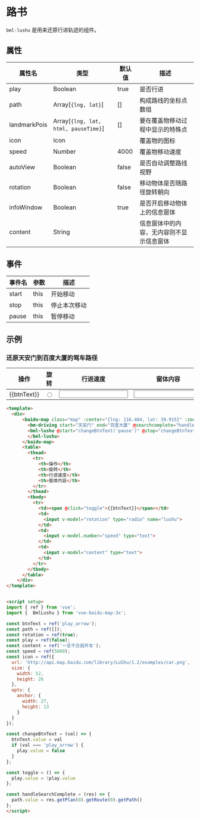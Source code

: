 # 路书

`bml-lushu` 是用来还原行进轨迹的组件。

## 属性

|属性名|类型|默认值|描述|
|------|-----|------|----|
|play|Boolean|true|是否行进|
|path|Array[`{lng, lat}`]|[]|构成路线的坐标点数组|
|landmarkPois|Array[`{lng, lat, html, pauseTime}`]|[]|要在覆盖物移动过程中显示的特殊点|
|icon|Icon||覆盖物的图标|
|speed|Number|4000|覆盖物移动速度|
|autoView|Boolean|false|是否自动调整路线视野|
|rotation|Boolean|false|移动物体是否随路径旋转朝向|
|infoWindow|Boolean|true|是否开启移动物体上的信息窗体|
|content|String||信息窗体中的内容，无内容则不显示信息窗体|

## 事件

|事件名|参数|描述|
|------|----|----|
|start|this|开始移动|
|stop|this|停止本次移动|
|pause|this|暂停移动|

## 示例

### 还原天安门到百度大厦的驾车路径

<div>
  <baidu-map class="map" :center="{lng: 116.404, lat: 39.915}" :zoom="11">
    <bm-driving start="天安门" end="百度大厦" @searchcomplete="handleSearchComplete" :panel="false" :autoViewport="true"></bm-driving>
    <component v-if="bmlLushu" :is="bmlLushu" @start="changeBtnText('pause')" @stop="changeBtnText('play_arrow')" @pause="changeBtnText('play_arrow')" :path="path" :rotation="rotation" :content="content" :infoWindow="true" :speed="speed" :icon="icon" :play="play">
    </component>
  </baidu-map>
  <table>
    <thead>
      <tr>
        <th>操作</th>
        <th>旋转</th>
        <th>行进速度</th>
        <th>窗体内容</th>
      </tr>
    </thead>
    <tbody>
      <tr>
        <td><span @click="toggle">{{btnText}}</span></td>
        <td>
          <input v-model="rotation" type="radio" name="lushu">
        </td>
        <td>
          <input v-model.number="speed" type="text">
        </td>
        <td>
          <input v-model="content" type="text">
        </td>
      </tr>
    </tbody>
  </table>
</div>


<script setup>
import { ref, onMounted } from 'vue';

const btnText = ref('play_arrow');
const path = ref([]);
const rotation = ref(true);
const play = ref(false);
const content = ref('一言不合就开车');
const speed = ref(5000);
const icon = ref({
  url: 'http://api.map.baidu.com/library/LuShu/1.2/examples/car.png',
  size: {
    width: 52,
    height: 26
  },
  opts: {
    anchor: {
      width: 27,
      height: 13
    }
  }
});
const bmlLushu = ref(null);

onMounted(()=>{
  import('/components/extra/Lushu.vue').then(module=>{
    bmlLushu.value = module.default;
  });
});

const changeBtnText = (val) => {
  btnText.value = val
  if (val === 'play_arrow') {
    play.value = false
  }
};

const toggle = () => {
  play.value = !play.value
};

const handleSearchComplete = (res) => {
  path.value = res.getPlan(0).getRoute(0).getPath()
};
</script>

```html
<template>
  <div>
      <baidu-map class="map" :center="{lng: 116.404, lat: 39.915}" :zoom="11">
        <bm-driving start="天安门" end="百度大厦" @searchcomplete="handleSearchComplete" :panel="false" :autoViewport="true"></bm-driving>
        <bml-lushu @start="changeBtnText('pause')" @stop="changeBtnText('play_arrow')" @pause="changeBtnText('play_arrow')" :path="path" :rotation="rotation" :content="content" :infoWindow="true" :speed="speed" :icon="icon" :play="play">
        </bml-lushu>
      </baidu-map>
      <table>
        <thead>
          <tr>
            <th>操作</th>
            <th>旋转</th>
            <th>行进速度</th>
            <th>窗体内容</th>
          </tr>
        </thead>
        <tbody>
          <tr>
            <td><span @click="toggle">{{btnText}}</span></td>
            <td>
              <input v-model="rotation" type="radio" name="lushu">
            </td>
            <td>
              <input v-model.number="speed" type="text">
            </td>
            <td>
              <input v-model="content" type="text">
            </td>
          </tr>
        </tbody>
      </table>
    </div>
</template>


<script setup>
import { ref } from 'vue';
import {  BmlLushu } from 'vue-baidu-map-3x';

const btnText = ref('play_arrow');
const path = ref([]);
const rotation = ref(true);
const play = ref(false);
const content = ref('一言不合就开车');
const speed = ref(5000);
const icon = ref({
  url: 'http://api.map.baidu.com/library/LuShu/1.2/examples/car.png',
  size: {
    width: 52,
    height: 26
  },
  opts: {
    anchor: {
      width: 27,
      height: 13
    }
  }
});

const changeBtnText = (val) => {
  btnText.value = val
  if (val === 'play_arrow') {
    play.value = false
  }
};

const toggle = () => {
  play.value = !play.value
};

const handleSearchComplete = (res) => {
  path.value = res.getPlan(0).getRoute(0).getPath()
};
</script>
```